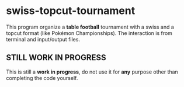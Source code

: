 # swiss-topcut-tournament
This program organize a **table football** tournament with a swiss and a topcut format (like Pokémon Championships).
The interaction is from terminal and input/output files.

## STILL WORK IN PROGRESS
This is still a **work in progress**, do not use it for **any** purpose other than completing the code yourself.
